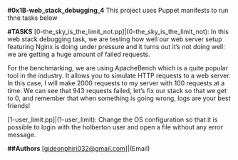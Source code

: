 **#0x1B-web_stack_debugging_4**
This project uses Puppet manifests to run thne tasks below

**#TASKS**
[0-the_sky_is_the_limit_not.pp]|(0-the_sky_is_the_limit_not): In this web stack debugging task, we are testing how well our web server setup featuring Nginx is doing under pressure and it turns out it’s not doing well: we are getting a huge amount of failed requests.

For the benchmarking, we are using ApacheBench which is a quite popular tool in the industry. It allows you to simulate HTTP requests to a web server. In this case, I will make 2000 requests to my server with 100 requests at a time. We can see that 943 requests failed, let’s fix our stack so that we get to 0, and remember that when something is going wrong, logs are your best friends!

[1-user_limit.pp]|(1-user_limit): Change the OS configuration so that it is possible to login with the holberton user and open a file without any error message.

**##Authors**
[gideonphiri032@gmail.com]|(Email)